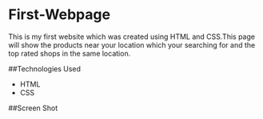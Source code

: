 # First-Webpage
This is my first website which was created using HTML and CSS.This page will show the products near your location which your searching for and the top rated shops in the same location.

##Technologies Used
* HTML
* CSS 

##Screen Shot
